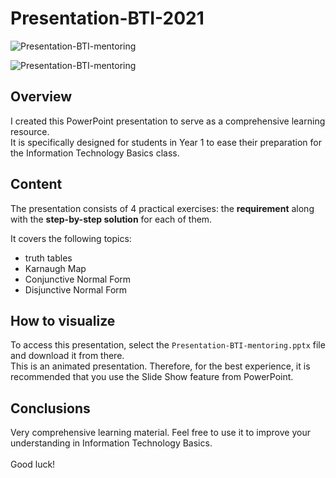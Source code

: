 # Presentation-BTI-2021
![Presentation-BTI-mentoring](https://github.com/outshiningthateskimo/Presentation-BTI-2021/assets/116450427/0e1cc487-5ae3-4ff7-98b6-3e10021b5109.png)

<img src="https://github.com/outshiningthateskimo/Presentation-BTI-2021/assets/116450427/0e1cc487-5ae3-4ff7-98b6-3e10021b5109.png" alt="Presentation-BTI-mentoring" style="width:auto;height:auto;">


## Overview

I created this PowerPoint presentation to serve as a comprehensive learning resource. <br>
It is specifically designed for students in Year 1 to ease their preparation for the Information Technology Basics class.


## Content

The presentation consists of 4 practical exercises: the **requirement** along with the **step-by-step solution** for each of them.


It covers the following topics:
- truth tables
- Karnaugh Map
- Conjunctive Normal Form
- Disjunctive  Normal Form


## How to visualize

To access this presentation, select the `Presentation-BTI-mentoring.pptx` file and download it from there.<br>
This is an animated presentation. Therefore, for the best experience, it is recommended that you use the Slide Show feature from PowerPoint.


## Conclusions
Very comprehensive learning material. Feel free to use it to improve your understanding in Information Technology Basics.<br><br>
Good luck!
